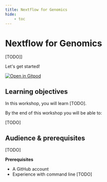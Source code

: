 ```yaml
---
title: Nextflow for Genomics
hide:
    - toc
---
```


# Nextflow for Genomics

[TODO]]

Let's get started!

[![Open in Gitpod](https://img.shields.io/badge/Gitpod-%20Open%20in%20Gitpod-908a85?logo=gitpod)](https://gitpod.io/#https://github.com/nextflow-io/training)

## Learning objectives

In this workshop, you will learn [TODO].

By the end of this workshop you will be able to:

[TODO]

## Audience & prerequisites

[TODO]

**Prerequisites**

-   A GitHub account
-   Experience with command line
    [TODO]
